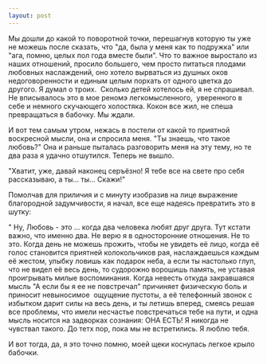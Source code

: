 ```yaml
--- 
layout: post
---
```

Мы дошли до какой то поворотной точки, перешагнув которую ты уже не можешь после сказать, что "да, была у меня как то подружка" или "ага, помню, целых пол года вместе были". Что то важное выростало из наших отношений, просило большего, чем просто питаться плодами любовных наслаждений, оно хотело вырваться из душных оков недоговоренности и единым целым порхать от одного цветка до другого. Я думал о троих.  Сколько детей хотелось ей, я не спрашивал. Не вписывалось это в мое реномэ легкомысленного,  уверенного в себе и немного скучающего холостяка. Кокон все жил, не спеша превращаться в бабочку. Мы ждали.

И вот тем самым утром, нежась в постели от какой то приятной воскресной мысли, она и спросила меня. "Ты знаешь, что такое любовь?" Она и раньше пыталась разговорить меня на эту тему, но те два раза я удачно отшутился. Теперь не вышло.

"Хватит, уже, давай наконец серъёзно! Я тебе все на свете про себя рассказываю, а ты... ты... Скажи!"

Помолчав для приличия и с минуту изобразив на лице выражение благородной задумчивости, я начал, все еще надеясь превратить это в шутку:

" Ну, Любовь - это ... когда два человека любят друг друга. Тут кстати важно, что именно два. Не верю я в односторонние отношения. Не то это. Когда день не можешь прожить, чтобы не увидеть её лицо, когда её голос становится приятней колокольчиков рая, наслаждаешься каждым её жестом, улыбку ловишь как подарок неба, а если ты настолько глуп, что не видел её весь день, то судорожно ворошишь память, не уставая проигрывать милые воспоминания. Когда невесть откуда закравшаяся мысль "А если бы я ее не повстречал" причиняет физическую боль и приносит невыносимое  ощущение пустоты, а её телефонный звонок с избытком дарит силы на весь день, и ты летишь вперед, смеясь решая все проблемы, что имели несчастье повстречаться тебе на пути, и одна мысль носится на задворках сознания: ОНА ЕСТЬ! Я никогда не чувствал такого. До тетх пор, пока мы не встретились. Я люблю тебя.

И вот тогда, да, я это точно помню, моей щеки коснулась легкое крыло бабочки.
